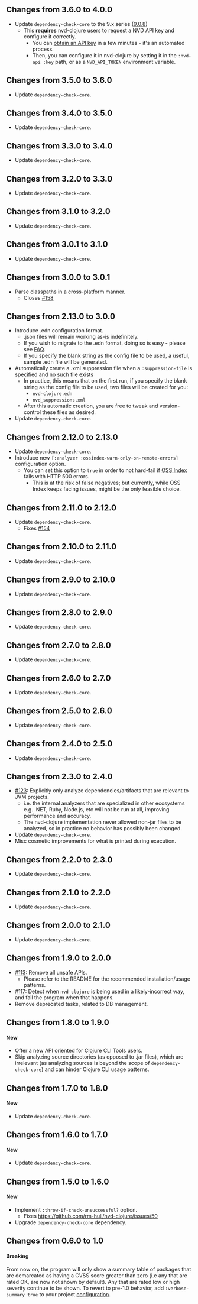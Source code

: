 ## Changes from 3.6.0 to 4.0.0

* Update `dependency-check-core` to the 9.x series ([9.0.8](https://github.com/jeremylong/DependencyCheck/blob/v9.0.8/CHANGELOG.md))
  * This **requires** nvd-clojure users to request a NVD API key and configure it correctly.
    * You can [obtain an API key](https://nvd.nist.gov/developers/request-an-api-key) in a few minutes - it's an automated process.
    * Then, you can configure it in nvd-clojure by setting it in the `:nvd-api :key` path, or as a `NVD_API_TOKEN` environment variable.

## Changes from 3.5.0 to 3.6.0

* Update `dependency-check-core`.

## Changes from 3.4.0 to 3.5.0

* Update `dependency-check-core`.

## Changes from 3.3.0 to 3.4.0

* Update `dependency-check-core`.

## Changes from 3.2.0 to 3.3.0

* Update `dependency-check-core`.

## Changes from 3.1.0 to 3.2.0

* Update `dependency-check-core`.

## Changes from 3.0.1 to 3.1.0

* Update `dependency-check-core`.

## Changes from 3.0.0 to 3.0.1

* Parse classpaths in a cross-platform manner.
  * Closes [#158](https://github.com/rm-hull/nvd-clojure/issues/158)

## Changes from 2.13.0 to 3.0.0

* Introduce .edn configuration format.
  * .json files will remain working as-is indefinitely.
  * If you wish to migrate to the .edn format, doing so is easy - please see [FAQ](https://github.com/rm-hull/nvd-clojure/blob/v3.2.0/FAQ.md#how-do-i-migrate-from-the-json-config-format-to-edn).
  * If you specify the blank string as the config file to be used, a useful, sample .edn file will be generated.
* Automatically create a .xml suppression file when a `:suppression-file` is specified and no such file exists
  * In practice, this means that on the first run, if you specify the blank string as the config file to be used, two files will be created for you:
    * `nvd-clojure.edn`
    * `nvd_suppressions.xml`
  * After this automatic creation, you are free to tweak and version-control these files as desired.
* Update `dependency-check-core`.

## Changes from 2.12.0 to 2.13.0

* Update `dependency-check-core`.
* Introduce new `[:analyzer :ossindex-warn-only-on-remote-errors]` configuration option.
  * You can set this option to `true` in order to not hard-fail if [OSS Index](https://ossindex.sonatype.org/) fails with HTTP 500 errors.
    * This is at the risk of false negatives; but currently, while OSS Index keeps facing issues, might be the only feasible choice.

## Changes from 2.11.0 to 2.12.0

* Update `dependency-check-core`.
  * Fixes [#154](https://github.com/rm-hull/nvd-clojure/issues/154)

## Changes from 2.10.0 to 2.11.0

* Update `dependency-check-core`.

## Changes from 2.9.0 to 2.10.0

* Update `dependency-check-core`.

## Changes from 2.8.0 to 2.9.0

* Update `dependency-check-core`.

## Changes from 2.7.0 to 2.8.0

* Update `dependency-check-core`.

## Changes from 2.6.0 to 2.7.0

* Update `dependency-check-core`.

## Changes from 2.5.0 to 2.6.0

* Update `dependency-check-core`.

## Changes from 2.4.0 to 2.5.0

* Update `dependency-check-core`.

## Changes from 2.3.0 to 2.4.0

* [#123](https://github.com/rm-hull/nvd-clojure/issues/123): Explicitly only analyze dependencies/artifacts that are relevant to JVM projects.
  * i.e. the internal analyzers that are specialized in other ecosystems e.g. .NET, Ruby, Node.js, etc will not be run at all, improving performance and accuracy.
  * The nvd-clojure implementation never allowed non-jar files to be analyzed, so in practice no behavior has possibly been changed.  
* Update `dependency-check-core`.
* Misc cosmetic improvements for what is printed during execution.

## Changes from 2.2.0 to 2.3.0

* Update `dependency-check-core`.

## Changes from 2.1.0 to 2.2.0

* Update `dependency-check-core`.

## Changes from 2.0.0 to 2.1.0

* Update `dependency-check-core`.

## Changes from 1.9.0 to 2.0.0

* [#113](https://github.com/rm-hull/nvd-clojure/issues/113): Remove all unsafe APIs.
  * Please refer to the README for the recommended installation/usage patterns.
* [#117](https://github.com/rm-hull/nvd-clojure/issues/117): Detect when `nvd-clojure` is being used in a likely-incorrect way, and fail the program when that happens.
* Remove deprecated tasks, related to DB management.

## Changes from 1.8.0 to 1.9.0

#### New

* Offer a new API oriented for Clojure CLI Tools users.
* Skip analyzing source directories (as opposed to .jar files), which are irrelevant (as analyzing sources is beyond the scope of `dependency-check-core`) and can hinder Clojure CLI usage patterns.

## Changes from 1.7.0 to 1.8.0

#### New

* Update `dependency-check-core`.

## Changes from 1.6.0 to 1.7.0

#### New

* Update `dependency-check-core`.

## Changes from 1.5.0 to 1.6.0

#### New

* Implement `:throw-if-check-unsuccessful?` option.
  * Fixes https://github.com/rm-hull/nvd-clojure/issues/50
* Upgrade `dependency-check-core` dependency.

## Changes from 0.6.0 to 1.0

#### Breaking

From now on, the program will only show a summary table of packages that
are demarcated as having a CVSS score greater than zero (i.e any that are
rated OK, are now not shown by default). Any that are rated low or high severity
continue to be shown. To revert to pre-1.0 behavior, add `:verbose-summary true`
to your project [configuration](#configuration-options).
